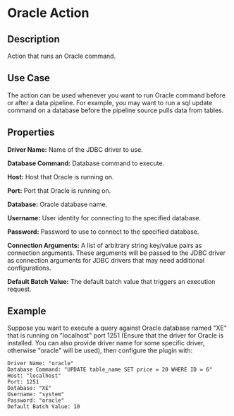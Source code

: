 # Oracle Action


Description
-----------
Action that runs an Oracle command.


Use Case
--------
The action can be used whenever you want to run Oracle command before or after a data pipeline.
For example, you may want to run a sql update command on a database before the pipeline source pulls data from tables.


Properties
----------
**Driver Name:** Name of the JDBC driver to use.

**Database Command:** Database command to execute.

**Host:** Host that Oracle is running on.

**Port:** Port that Oracle is running on.

**Database:** Oracle database name.

**Username:** User identity for connecting to the specified database.

**Password:** Password to use to connect to the specified database.

**Connection Arguments:** A list of arbitrary string key/value pairs as connection arguments. These arguments
will be passed to the JDBC driver as connection arguments for JDBC drivers that may need additional configurations.

**Default Batch Value:** The default batch value that triggers an execution request.

Example
-------
Suppose you want to execute a query against Oracle database named "XE" that is running on "localhost" 
port 1251 (Ensure that the driver for Oracle is installed. You can also provide driver name for some specific driver, 
otherwise "oracle" will be used), then configure the plugin with:

```
Driver Name: "oracle"
Database Command: "UPDATE table_name SET price = 20 WHERE ID = 6"
Host: "localhost"
Port: 1251
Database: "XE"
Username: "system"
Password: "oracle"
Default Batch Value: 10
```
